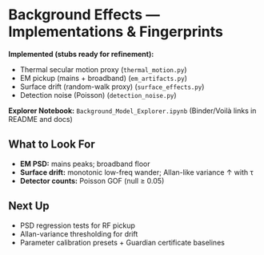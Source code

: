 # Background Effects — Implementations & Fingerprints

**Implemented (stubs ready for refinement):**
- Thermal secular motion proxy (`thermal_motion.py`)
- EM pickup (mains + broadband) (`em_artifacts.py`)
- Surface drift (random-walk proxy) (`surface_effects.py`)
- Detection noise (Poisson) (`detection_noise.py`)

**Explorer Notebook:** `Background_Model_Explorer.ipynb` (Binder/Voilà links in README and docs)

## What to Look For
- **EM PSD:** mains peaks; broadband floor
- **Surface drift:** monotonic low-freq wander; Allan-like variance ↑ with τ
- **Detector counts:** Poisson GOF (null ≥ 0.05)

## Next Up
- PSD regression tests for RF pickup
- Allan-variance thresholding for drift
- Parameter calibration presets + Guardian certificate baselines
